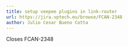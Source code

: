 ```yaml
---
title: setup veepee plugins in link-router
url: https://jira.vptech.eu/browse/FCAN-2348
author: Julio Cesar Bueno Cotta
---
```

Closes FCAN-2348
